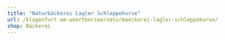 ```yaml
---
title: "Naturbäckerei Lagler Schleppekurve"
url: /klagenfurt-am-woerthersee/naturbaeckerei-lagler-schleppekurve/
shop: Bäckerei
---
```

